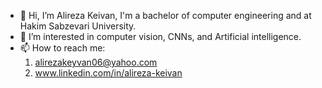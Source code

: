 - 👋 Hi, I’m Alireza Keivan, I'm a bachelor of computer engineering and at Hakim Sabzevari University.
- 👀 I’m interested in computer vision, CNNs, and Artificial intelligence.
- 📫 How to reach me: 
  1. alirezakeyvan06@yahoo.com
  3. www.linkedin.com/in/alireza-keivan
